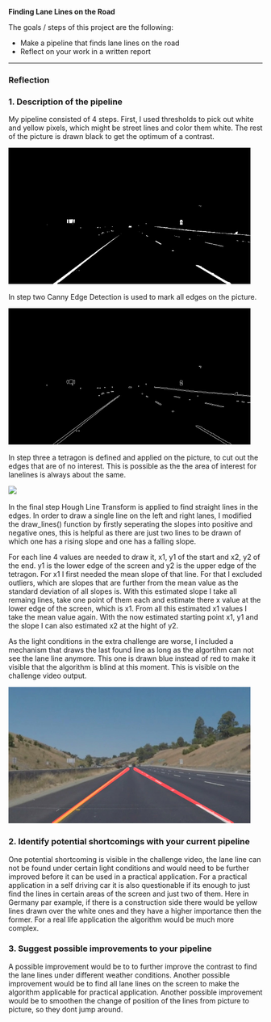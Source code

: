 **Finding Lane Lines on the Road**

The goals / steps of this project are the following:
* Make a pipeline that finds lane lines on the road
* Reflect on your work in a written report

---

### Reflection

### 1. Description of the pipeline

My pipeline consisted of 4 steps. First, I used thresholds to pick out white and yellow pixels, which might be street lines and color them white. The rest of the picture is drawn black to get the optimum of a contrast.

<img src="reportPictures/1 whiteLine.jpg" width="480"/>

In step two Canny Edge Detection is used to mark all edges on the picture.

<img src="reportPictures/2 canny.jpg" width="480"/>

In step three a tetragon is defined and applied on the picture, to cut out the edges that are of no interest. This is possible as the the area of interest for lanelines is always about the same.

<img src="reportPictures/reportPictures/3 cut.jpg" width="480"/>

In the final step Hough Line Transform is applied to find straight lines in the edges. In order to draw a single line on the left and right lanes, I modified the draw_lines() function by firstly seperating the slopes into positive and negative ones, this is helpful as there are just two lines to be drawn of which one has a rising slope and one has a falling slope.

For each line 4 values are needed to draw it, x1, y1 of the start and x2, y2 of the end. y1 is the lower edge of the screen and y2 is the upper edge of the tetragon. For x1 I first needed the mean slope of that line. For that I excluded outliers, which are slopes that are further from the mean value as the standard deviation of all slopes is. With this estimated slope I take all remaing lines, take one point of them each and estimate there x value at the lower edge of the screen, which is x1. From all this estimated x1 values I take the mean value again. With the now estimated starting point x1, y1 and the slope I can also estimated x2 at the hight of y2.

As the light conditions in the extra challenge are worse, I included a mechanism  that draws the last found line as long as the algortihm can not see the lane line anymore. This one is drawn blue instead of red to make it visible that the algorithm is blind at this moment. This is visible on the challenge video output.

<img src="reportPictures/4 final.jpg" width="480"/>


### 2. Identify potential shortcomings with your current pipeline

One potential shortcoming is visible in the challenge video, the lane line can not be found under certain light conditions and would need to be further improved before it can be used in a practical application. For a practical application in a self driving car it is also questionable if its enough to just find the lines in certain areas of the screen and just two of them. Here in Germany par example, if there is a construction side there would be yellow lines drawn over the white ones and they have a higher importance then the former. For a real life application the algorithm would be much more complex.


### 3. Suggest possible improvements to your pipeline

A possible improvement would be to to further improve the contrast to find the lane lines under different weather conditions. Another possible improvement would be to find all lane lines on the screen to make the algorithm applicable for practical application. Another possible improvement would be to smoothen the change of position of the lines from picture to picture, so they dont jump around.
